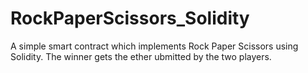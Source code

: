 # RockPaperScissors_Solidity

A simple smart contract which implements Rock Paper Scissors using Solidity. The winner gets the ether ubmitted by the two players.

